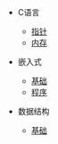 - C语言
    - [指针](_Study\C_language\point\A_base.md)
    - [内存](_Study\C_language\memory\A_base.md)

- 嵌入式
    - [基础](_Study\STM32\A_base.md)
    - [程序](_Study\STM32\program\A_base.md)

- 数据结构
    - [基础](_Study\Data_Structure\A_base.md)


